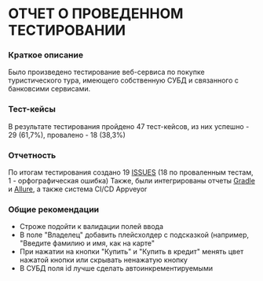 # ОТЧЕТ О ПРОВЕДЕННОМ ТЕСТИРОВАНИИ
###  Краткое описание
Было произведено тестирование веб-сервиса по покупке туристического тура, имеющего собственную СУБД и связанного с банковсими сервисами.
###  Тест-кейсы
В результате тестирования пройдено 47 тест-кейсов, из них успешно - 29 (61,7%), провалено - 18 (38,3%)
###  Отчетность
По итогам тестирования создано 19 [ISSUES](https://github.com/EugenyVinogradov/CourseProjectAutomatisation/issues) (18 по проваленным тестам, 1 - орфографическая ошибка)
Также, были интегрированы отчеты [Gradle](https://course-project-automatisation-gradle-de74ja52h-eugenyvinogradov.vercel.app/) и [Allure](https://course-project-automatisation-8efe41iid-eugenyvinogradov.vercel.app/), а также система CI/CD Appveyor
###  Общие рекомендации
* Строже подойти к валидации полей ввода
* В поле "Владелец" добавить плейсхолдер с подсказкой (например, "Введите фамилию и имя, как на карте"
* При нажатии на кнопки "Купить" и "Купить в кредит" менять цвет нажатой кнопки или скрывать ненажатую кнопку
* В СУБД поля id лучше сделать автоинкрементируемыми